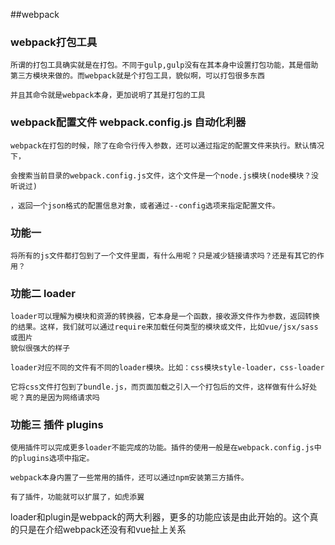 ##webpack

### webpack打包工具
	所谓的打包工具确实就是在打包。不同于gulp,gulp没有在其本身中设置打包功能，其是借助第三方模块来做的。而webpack就是个打包工具，貌似啊，可以打包很多东西

	并且其命令就是webpack本身，更加说明了其是打包的工具

### webpack配置文件 webpack.config.js 自动化利器
	webpack在打包的时候，除了在命令行传入参数，还可以通过指定的配置文件来执行。默认情况下，

	会搜索当前目录的webpack.config.js文件，这个文件是一个node.js模块(node模块？没听说过)

	，返回一个json格式的配置信息对象，或者通过--config选项来指定配置文件。


### 功能一
	将所有的js文件都打包到了一个文件里面，有什么用呢？只是减少链接请求吗？还是有其它的作用？


### 功能二 	loader
	loader可以理解为模块和资源的转换器，它本身是一个函数，接收源文件作为参数，返回转换的结果。这样，我们就可以通过require来加载任何类型的模块或文件，比如vue/jsx/sass或图片
	貌似很强大的样子

	loader对应不同的文件有不同的loader模块。比如：css模块style-loader，css-loader

	它将css文件打包到了bundle.js，而页面加载之引入一个打包后的文件，这样做有什么好处呢？真的是因为网络请求吗

### 功能三 插件 plugins
	使用插件可以完成更多loader不能完成的功能。插件的使用一般是在webpack.config.js中的plugins选项中指定。

	webpack本身内置了一些常用的插件，还可以通过npm安装第三方插件。

	有了插件，功能就可以扩展了，如虎添翼



loader和plugin是webpack的两大利器，更多的功能应该是由此开始的。这个真的只是在介绍webpack还没有和vue扯上关系